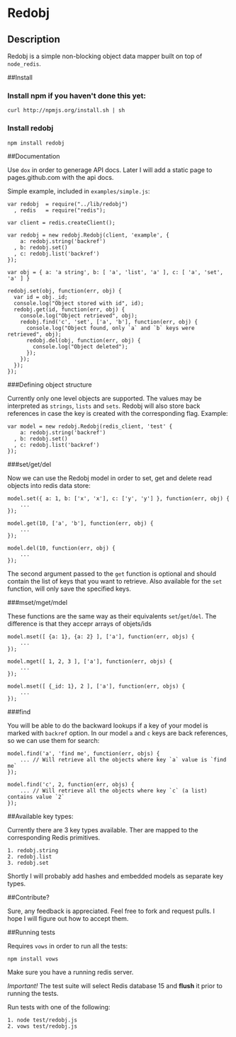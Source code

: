 # Redobj

## Description

Redobj is a simple non-blocking object data mapper built on top of `node_redis`.

##Install
### Install npm if you haven't done this yet:
    curl http://npmjs.org/install.sh | sh

### Install redobj

    npm install redobj

##Documentation

Use `dox` in order to generage API docs. Later I will add a static page to pages.github.com with the api docs.

Simple example, included in `examples/simple.js`:

    var redobj  = require("../lib/redobj")
      , redis   = require("redis");

    var client = redis.createClient();

    var redobj = new redobj.Redobj(client, 'example', {
        a: redobj.string('backref')
      , b: redobj.set()
      , c: redobj.list('backref')
    });

    var obj = { a: 'a string', b: [ 'a', 'list', 'a' ], c: [ 'a', 'set', 'a' ] }

    redobj.set(obj, function(err, obj) {
      var id = obj._id;
      console.log("Object stored with id", id);
      redobj.get(id, function(err, obj) {
        console.log("Object retrieved", obj);
        redobj.find('c', 'set', ['a', 'b'], function(err, obj) {
          console.log("Object found, only `a` and `b` keys were retrieved", obj);
          redobj.del(obj, function(err, obj) {
            console.log("Object deleted");
          });
        });
      });
    });

###Defining object structure

Currently only one level objects are supported. The values may be interpreted as `strings`, `lists` and `sets`. Redobj will also store back references in case the key is created with the corresponding flag.  Example:

    var model = new redobj.Redobj(redis_client, 'test' {
        a: redobj.string('backref')
      , b: redobj.set()
      , c: redobj.list('backref')
    });

###set/get/del

Now we can use the Redobj model in order to set, get and delete read objects into redis data store:

    model.set({ a: 1, b: ['x', 'x'], c: ['y', 'y'] }, function(err, obj) {
        ... 
    });

    model.get(10, ['a', 'b'], function(err, obj) {
        ... 
    });

    model.del(10, function(err, obj) {
        ...
    });

The second argument passed to the `get` function is optional and should contain the list of keys that you want to retrieve. Also available for the `set` function, will only save the specified keys.

###mset/mget/mdel

These functions are the same way as their equivalents `set`/`get`/`del`. The difference is that they accepr arrays of objets/ids

    model.mset([ {a: 1}, {a: 2} ], ['a'], function(err, objs) {
        ...
    });

    model.mget([ 1, 2, 3 ], ['a'], function(err, objs) {
        ...
    });

    model.mset([ {_id: 1}, 2 ], ['a'], function(err, objs) {
        ...
    });

###find

You will be able to do the backward lookups if a key of your model is marked with `backref` option. In our model `a` and `c` keys are back references, so we can use them for search:

    model.find('a', 'find me', function(err, objs) {
        ... // Will retrieve all the objects where key `a` value is `find me`
    });

    model.find('c', 2, function(err, objs) {
        ... // Will retrieve all the objects where key `c` (a list) contains value `2`
    });

##Available key types:

Currently there are 3 key types available. Ther are mapped to the corresponding Redis primitives.

    1. redobj.string
    2. redobj.list
    3. redobj.set

Shortly I will probably add hashes and embedded models as separate key types.

##Contribute?

Sure, any feedback is appreciated. Feel free to fork and request pulls. I hope I will figure out how to accept them.

##Running tests

Requires `vows` in order to run all the tests:

    npm install vows

Make sure you have a running redis server.

*Important!* The test suite will select Redis database 15 and **flush** it prior to running the tests.

Run tests with one of the following:

    1. node test/redobj.js
    2. vows test/redobj.js


